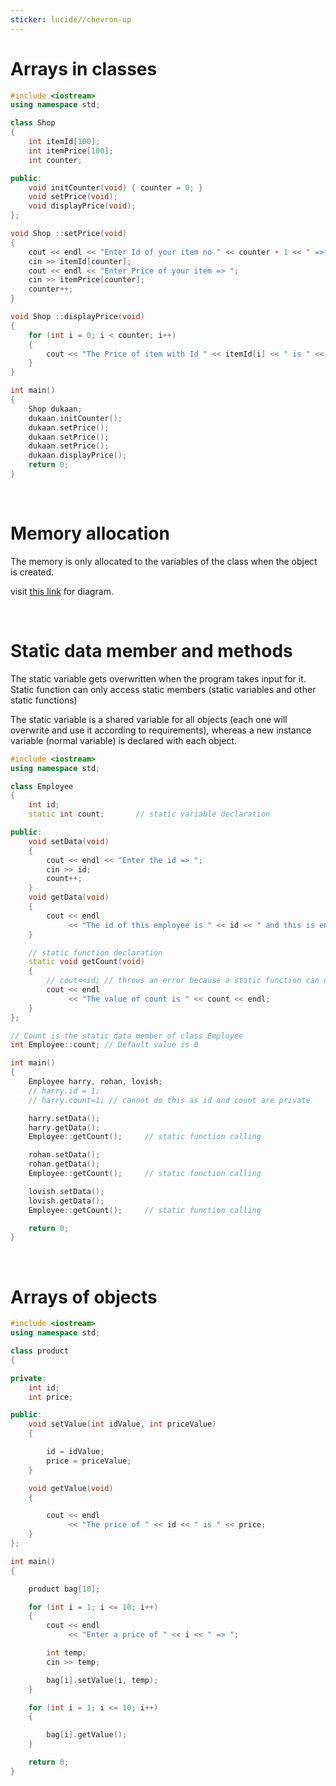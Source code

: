 ```yaml
---
sticker: lucide//chevron-up
---
```

# Arrays in classes

```cpp
#include <iostream>
using namespace std;

class Shop
{
    int itemId[100];
    int itemPrice[100];
    int counter;

public:
    void initCounter(void) { counter = 0; }
    void setPrice(void);
    void displayPrice(void);
};

void Shop ::setPrice(void)
{
    cout << endl << "Enter Id of your item no " << counter + 1 << " => ";
    cin >> itemId[counter];
    cout << endl << "Enter Price of your item => ";
    cin >> itemPrice[counter];
    counter++;
}

void Shop ::displayPrice(void)
{
    for (int i = 0; i < counter; i++)
    {
        cout << "The Price of item with Id " << itemId[i] << " is " << itemPrice[i] << endl;
    }
}

int main()
{
    Shop dukaan;
    dukaan.initCounter();
    dukaan.setPrice();
    dukaan.setPrice();
    dukaan.setPrice();
    dukaan.displayPrice();
    return 0;
}

```

<br>

# Memory allocation

The memory is only allocated to the variables of the class when the object is created.

visit [this link](https://programmingknow.com/wp-content/uploads/2021/09/memory-allocation-for-objects-in-c-plus-plus.jpg) for diagram.

<br>

# Static data member and methods

The static variable gets overwritten when the program takes input for it. Static function can only access static members (static variables and other static functions)

The static variable is a shared variable for all objects (each one will overwrite and use it according to requirements), whereas a new instance variable (normal variable) is declared with each object.

```cpp
#include <iostream>
using namespace std;

class Employee
{
    int id;
    static int count;       // static variable declaration

public:
    void setData(void)
    {
        cout << endl << "Enter the id => ";
        cin >> id;
        count++;
    }
    void getData(void)
    {
        cout << endl
             << "The id of this employee is " << id << " and this is employee number " << count;
    }

    // static function declaration
    static void getCount(void)
    {
        // cout<<id; // throws an error because a static function can only access staic members
        cout << endl
             << "The value of count is " << count << endl;
    }
};

// Count is the static data member of class Employee
int Employee::count; // Default value is 0

int main()
{
    Employee harry, rohan, lovish;
    // harry.id = 1;
    // harry.count=1; // cannot do this as id and count are private

    harry.setData();
    harry.getData();
    Employee::getCount();     // static function calling 

    rohan.setData();
    rohan.getData();
    Employee::getCount();     // static function calling 

    lovish.setData();
    lovish.getData();
    Employee::getCount();     // static function calling 

    return 0;
}

```
<br>

# Arrays of objects

```cpp
#include <iostream>
using namespace std;

class product
{

private:
    int id;
    int price;

public:
    void setValue(int idValue, int priceValue)
    {

        id = idValue;
        price = priceValue;
    }

    void getValue(void)
    {

        cout << endl
             << "The price of " << id << " is " << price;
    }
};

int main()
{

    product bag[10];

    for (int i = 1; i <= 10; i++)
    {
        cout << endl
             << "Enter a price of " << i << " => ";

        int temp;
        cin >> temp;

        bag[i].setValue(i, temp);
    }

    for (int i = 1; i <= 10; i++)
    {

        bag[i].getValue();
    }

    return 0;
}
```